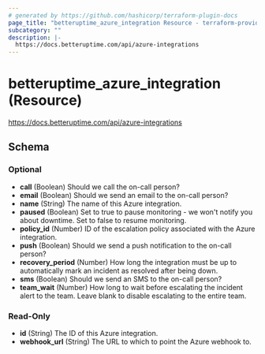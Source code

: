 ```yaml
---
# generated by https://github.com/hashicorp/terraform-plugin-docs
page_title: "betteruptime_azure_integration Resource - terraform-provider-better-uptime"
subcategory: ""
description: |-
  https://docs.betteruptime.com/api/azure-integrations
---
```


# betteruptime_azure_integration (Resource)

https://docs.betteruptime.com/api/azure-integrations



<!-- schema generated by tfplugindocs -->
## Schema

### Optional

- **call** (Boolean) Should we call the on-call person?
- **email** (Boolean) Should we send an email to the on-call person?
- **name** (String) The name of this Azure integration.
- **paused** (Boolean) Set to true to pause monitoring - we won't notify you about downtime. Set to false to resume monitoring.
- **policy_id** (Number) ID of the escalation policy associated with the Azure integration.
- **push** (Boolean) Should we send a push notification to the on-call person?
- **recovery_period** (Number) How long the integration must be up to automatically mark an incident as resolved after being down.
- **sms** (Boolean) Should we send an SMS to the on-call person?
- **team_wait** (Number) How long to wait before escalating the incident alert to the team. Leave blank to disable escalating to the entire team.

### Read-Only

- **id** (String) The ID of this Azure integration.
- **webhook_url** (String) The URL to which to point the Azure webhook to.
